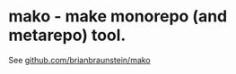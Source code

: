 
# mako - make monorepo (and metarepo) tool.

See [github.com/brianbraunstein/mako](http://github.com/brianbraunstein/mako)

